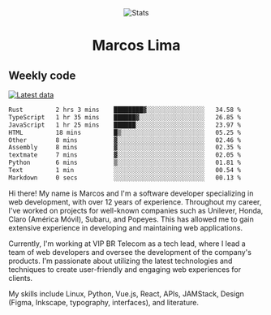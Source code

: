 <div align="center">
  <img src="https://user-images.githubusercontent.com/958723/207206099-04913a11-e77d-4b52-a9d3-5d702839508b.png" alt="Stats" />
  <h1>Marcos Lima</h1>
</div>

## Weekly code

[![Latest data](https://github.com/skvggor/skvggor/actions/workflows/main.yml/badge.svg)](https://github.com/skvggor/skvggor/actions/workflows/main.yml)

<!--START_SECTION:waka-->

```txt
Rust         2 hrs 3 mins    ████████▓░░░░░░░░░░░░░░░░   34.58 %
TypeScript   1 hr 35 mins    ██████▓░░░░░░░░░░░░░░░░░░   26.85 %
JavaScript   1 hr 25 mins    ██████░░░░░░░░░░░░░░░░░░░   23.97 %
HTML         18 mins         █▒░░░░░░░░░░░░░░░░░░░░░░░   05.25 %
Other        8 mins          ▓░░░░░░░░░░░░░░░░░░░░░░░░   02.46 %
Assembly     8 mins          ▓░░░░░░░░░░░░░░░░░░░░░░░░   02.35 %
textmate     7 mins          ▓░░░░░░░░░░░░░░░░░░░░░░░░   02.05 %
Python       6 mins          ▒░░░░░░░░░░░░░░░░░░░░░░░░   01.81 %
Text         1 min           ░░░░░░░░░░░░░░░░░░░░░░░░░   00.54 %
Markdown     0 secs          ░░░░░░░░░░░░░░░░░░░░░░░░░   00.13 %
```

<!--END_SECTION:waka-->

  <p>Hi there! My name is Marcos and I'm a software developer specializing in web development, with over 12 years of experience. Throughout my career, I've worked on projects for well-known companies such as Unilever, Honda, Claro (América Móvil), Subaru, and Popeyes. This has allowed me to gain extensive experience in developing and maintaining web applications.</p>
  
  <p>Currently, I'm working at VIP BR Telecom as a tech lead, where I lead a team of web developers and oversee the development of the company's products. I'm passionate about utilizing the latest technologies and techniques to create user-friendly and engaging web experiences for clients.</p>
  
  <p>My skills include Linux, Python, Vue.js, React, APIs, JAMStack, Design (Figma, Inkscape, typography, interfaces), and literature.</p>
<!-- </details> -->

<!-- <div align="center">
  <h2>🤖 Recent Code Activity</h2>
  <img width="500" src="https://github-readme-stats.vercel.app/api/wakatime?username=skvggor&hide_title=true&layout=compact&theme=transparent" alt="Wakatime Stats" />
</div>

<br>

<div align="center">
  <h2>📈 GitHub Stats</h2>
  <img width="500" src="https://github-readme-stats.vercel.app/api?username=skvggor&show_icons=true&theme=transparent&hide_title=true&count_private=true" alt="GitHub Stats" />
</div>
 -->
